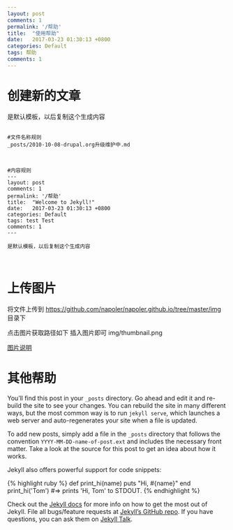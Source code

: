```yaml
---
layout: post
comments: 1
permalink: '/帮助'
title:  "使用帮助"
date:   2017-03-23 01:30:13 +0800
categories: Default
tags: 帮助
comments: 1
---
```





# 创建新的文章
是默认模板，以后复制这个生成内容

```

#文件名称规则
_posts/2010-10-08-drupal.org升级维护中.md



#内容规则
---
layout: post
comments: 1
permalink: '/帮助'
title:  "Welcome to Jekyll!"
date:   2017-03-23 01:30:13 +0800
categories: Default
tags: test Test
comments: 1
---

是默认模板，以后复制这个生成内容



```


# 上传图片

将文件上传到
https://github.com/napoler/napoler.github.io/tree/master/img
目录下

点击图片获取路径如下
插入图片即可
img/thumbnail.png

[图片说明](img/thumbnail.png)



# 其他帮助











You’ll find this post in your `_posts` directory. Go ahead and edit it and re-build the site to see your changes. You can rebuild the site in many different ways, but the most common way is to run `jekyll serve`, which launches a web server and auto-regenerates your site when a file is updated.

To add new posts, simply add a file in the `_posts` directory that follows the convention `YYYY-MM-DD-name-of-post.ext` and includes the necessary front matter. Take a look at the source for this post to get an idea about how it works.

Jekyll also offers powerful support for code snippets:

{% highlight ruby %}
def print_hi(name)
  puts "Hi, #{name}"
end
print_hi('Tom')
#=> prints 'Hi, Tom' to STDOUT.
{% endhighlight %}

Check out the [Jekyll docs][jekyll-docs] for more info on how to get the most out of Jekyll. File all bugs/feature requests at [Jekyll’s GitHub repo][jekyll-gh]. If you have questions, you can ask them on [Jekyll Talk][jekyll-talk].

[jekyll-docs]: https://jekyllrb.com/docs/home
[jekyll-gh]:   https://github.com/jekyll/jekyll
[jekyll-talk]: https://talk.jekyllrb.com/
